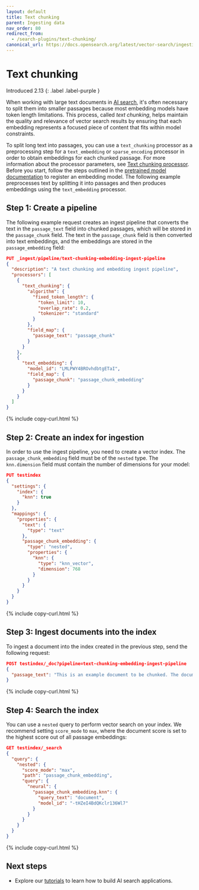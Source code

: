 ```yaml
---
layout: default
title: Text chunking
parent: Ingesting data
nav_order: 80
redirect_from:
  - /search-plugins/text-chunking/
canonical_url: https://docs.opensearch.org/latest/vector-search/ingesting-data/text-chunking/
---
```


# Text chunking
Introduced 2.13
{: .label .label-purple }

When working with large text documents in [AI search]({{site.url}}{{site.baseurl}}/vector-search/ai-search/), it's often necessary to split them into smaller passages because most embedding models have token length limitations. This process, called _text chunking_, helps maintain the quality and relevance of vector search results by ensuring that each embedding represents a focused piece of content that fits within model constraints. 

To split long text into passages, you can use a `text_chunking` processor as a preprocessing step for a `text_embedding` or `sparse_encoding` processor in order to obtain embeddings for each chunked passage. For more information about the processor parameters, see [Text chunking processor]({{site.url}}{{site.baseurl}}/ingest-pipelines/processors/text-chunking/). Before you start, follow the steps outlined in the [pretrained model documentation]({{site.url}}{{site.baseurl}}/ml-commons-plugin/pretrained-models/) to register an embedding model. The following example preprocesses text by splitting it into passages and then produces embeddings using the `text_embedding` processor.

## Step 1: Create a pipeline

The following example request creates an ingest pipeline that converts the text in the `passage_text` field into chunked passages, which will be stored in the `passage_chunk` field. The text in the `passage_chunk` field is then converted into text embeddings, and the embeddings are stored in the `passage_embedding` field:

```json
PUT _ingest/pipeline/text-chunking-embedding-ingest-pipeline
{
  "description": "A text chunking and embedding ingest pipeline",
  "processors": [
    {
      "text_chunking": {
        "algorithm": {
          "fixed_token_length": {
            "token_limit": 10,
            "overlap_rate": 0.2,
            "tokenizer": "standard"
          }
        },
        "field_map": {
          "passage_text": "passage_chunk"
        }
      }
    },
    {
      "text_embedding": {
        "model_id": "LMLPWY4BROvhdbtgETaI",
        "field_map": {
          "passage_chunk": "passage_chunk_embedding"
        }
      }
    }
  ]
}
```
{% include copy-curl.html %}

## Step 2: Create an index for ingestion

In order to use the ingest pipeline, you need to create a vector index. The `passage_chunk_embedding` field must be of the `nested` type. The `knn.dimension` field must contain the number of dimensions for your model:

```json
PUT testindex
{
  "settings": {
    "index": {
      "knn": true
    }
  },
  "mappings": {
    "properties": {
      "text": {
        "type": "text"
      },
      "passage_chunk_embedding": {
        "type": "nested",
        "properties": {
          "knn": {
            "type": "knn_vector",
            "dimension": 768
          }
        }
      }
    }
  }
}
```
{% include copy-curl.html %}

## Step 3: Ingest documents into the index

To ingest a document into the index created in the previous step, send the following request:

```json
POST testindex/_doc?pipeline=text-chunking-embedding-ingest-pipeline
{
  "passage_text": "This is an example document to be chunked. The document contains a single paragraph, two sentences and 24 tokens by standard tokenizer in OpenSearch."
}
```
{% include copy-curl.html %}

## Step 4: Search the index

You can use a `nested` query to perform vector search on your index. We recommend setting `score_mode` to `max`, where the document score is set to the highest score out of all passage embeddings:

```json
GET testindex/_search
{
  "query": {
    "nested": {
      "score_mode": "max",
      "path": "passage_chunk_embedding",
      "query": {
        "neural": {
          "passage_chunk_embedding.knn": {
            "query_text": "document",
            "model_id": "-tHZeI4BdQKclr136Wl7"
          }
        }
      }
    }
  }
}
```
{% include copy-curl.html %}

## Next steps

- Explore our [tutorials]({{site.url}}{{site.baseurl}}/vector-search/tutorials/) to learn how to build AI search applications. 
